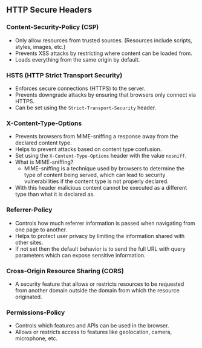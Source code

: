 ## HTTP Secure Headers

### Content-Security-Policy (CSP)
- Only allow resources from trusted sources. (Resources include scripts, styles, images, etc.)
- Prevents XSS attacks by restricting where content can be loaded from.
- Loads everything from the same origin by default.

### HSTS (HTTP Strict Transport Security)
- Enforces secure connections (HTTPS) to the server.
- Prevents downgrade attacks by ensuring that browsers only connect via HTTPS.
- Can be set using the `Strict-Transport-Security` header.

### X-Content-Type-Options
- Prevents browsers from MIME-sniffing a response away from the declared content type.
- Helps to prevent attacks based on content type confusion.
- Set using the `X-Content-Type-Options` header with the value `nosniff`.
- What is MIME-sniffing?
  - MIME-sniffing is a technique used by browsers to determine the type of content being served, which can lead to security vulnerabilities if the content type is not properly declared.
- With this header malicious content cannot be executed as a different type than what it is declared as.

### Referrer-Policy
- Controls how much referrer information is passed when navigating from one page to another.
- Helps to protect user privacy by limiting the information shared with other sites.
- If not set then the default behavior is to send the full URL with query parameters which can expose sensitive information.

### Cross-Origin Resource Sharing (CORS)
- A security feature that allows or restricts resources to be requested from another domain outside the domain from which the resource originated.

### Permissions-Policy
- Controls which features and APIs can be used in the browser.
- Allows or restricts access to features like geolocation, camera, microphone, etc.

